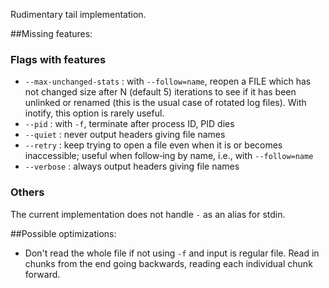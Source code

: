 Rudimentary tail implementation.

##Missing features:

### Flags with features
* `--max-unchanged-stats` : with `--follow=name`, reopen a FILE which has not changed size after N (default 5) iterations  to see if it has been unlinked or renamed (this is the usual case of rotated log files).  With inotify, this option is rarely useful.
* `--pid` : with `-f`, terminate after process ID, PID dies
* `--quiet` : never output headers giving file names
* `--retry` : keep trying to open a file even when it is or becomes inaccessible; useful when follow‐ing by name, i.e., with `--follow=name`
* `--verbose` : always output headers giving file names

### Others
The current implementation does not handle `-` as an alias for stdin.

##Possible optimizations:
* Don't read the whole file if not using `-f` and input is regular file. Read in chunks from the end going backwards, reading each individual chunk forward.
